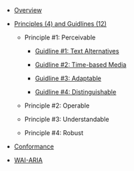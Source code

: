 

<link rel="stylesheet" href="/assets/css/style.css?v=07f9abc06ad55cffb2433692575c223659db012e" media="screen"><link rel="stylesheet" href="/css/style.css">

- [Overview](https://shoshiko.github.io/overview)

- [Principles (4) and Guidlines (12)](https://shoshiko.github.io/principles-and-guidlines)

  - Principle #1: Perceivable

    - [Guidline #1: Text Alternatives](https://shoshiko.github.io/first-guidline)

    - [Guidline #2: Time-based Media](https://shoshiko.github.io/second-guidline)

    - [Guidline #3: Adaptable](https://shoshiko.github.io/third-guidline)

    - [Guidline #4: Distinguishable](https://shoshiko.github.io/forth-guidline)

  - Principle #2: Operable

  - Principle #3: Understandable

  - Principle #4: Robust

- [Conformance](https://shoshiko.github.io/conformance)

- [WAI-ARIA](https://shoshiko.github.io/wai-aria-overview)

